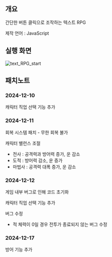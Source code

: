 ## 개요
간단한 버튼 클릭으로 조작하는 텍스트  RPG

제작 언어 : JavaScript

## 실행 화면
![text_RPG_start](https://github.com/user-attachments/assets/7bbfd1c6-68bf-4a6f-9283-be4f1713035c)

## 패치노트

### 2024-12-10
캐릭터 직업 선택 기능 추가

### 2024-12-11
회복 시스템 패치 - 무한 회복 불가

캐릭터 밸런스 조절
- 전사 : 공격력과 방어력 증가, 운 감소
- 도적 : 방어력 감소, 운 증가
- 마법사 : 공격력 대폭 증가, 운 감소

### 2024-12-12
게임 내부 버그로 인해 코드 초기화

캐릭터 직업 선택 기능 추가

버그 수정
- 적 체력이 0일 경우 전투가 종료되지 않는 버그 수정 

### 2024-12-17
방어 기능 추가